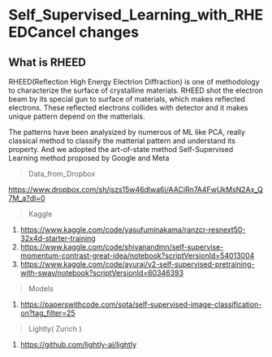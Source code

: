 # Self_Supervised_Learning_with_RHEEDCancel changes

## What is RHEED
 RHEED(Reflection High Energy Electrion Diffraction) is one of methodology to  characterize the surface of crystalline materials. RHEED shot the electron beam by its special gun to surface of materials, which makes reflected electrons. These reflected electrons collides with detector and it makes unique pattern depend on the matterials. 

 The patterns have been analysized by numerous of ML like PCA, really classical method to classify the matterial pattern and understand its property. And we adopted the art-of-state method Self-Supervised Learning method proposed by Google and Meta


> Data_from_Dropbox

https://www.dropbox.com/sh/jszs15w46dlwa6i/AACiRn7A4FwUkMsN2Ax_Q7M_a?dl=0

> Kaggle

1. https://www.kaggle.com/code/yasufuminakama/ranzcr-resnext50-32x4d-starter-training
2. https://www.kaggle.com/code/shivanandmn/self-supervise-momentum-contrast-great-idea/notebook?scriptVersionId=54013004
3. https://www.kaggle.com/code/ayuraj/v2-self-supervised-pretraining-with-swav/notebook?scriptVersionId=60346393

> Models

1. https://paperswithcode.com/sota/self-supervised-image-classification-on?tag_filter=25

> Lightly( Zurich )

1. https://github.com/lightly-ai/lightly


